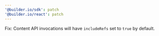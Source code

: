 ```yaml
---
'@builder.io/sdk': patch
'@builder.io/react': patch
---
```


Fix: Content API invocations will have `includeRefs` set to `true` by default.
